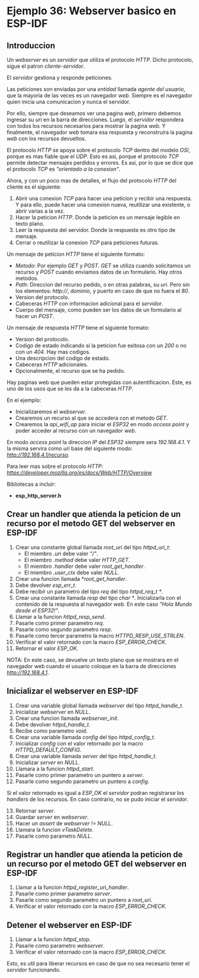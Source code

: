 # Ejemplo 36: Webserver basico en ESP-IDF

## Introduccion

Un _webserver_ es un _servidor_ que utiliza el protocolo _HTTP_. Dicho protocolo, sigue el patron _cliente-servidor_.

El _servidor_ gestiona y responde peticiones.

Las peticiones son enviadas por una _entidad_ llamada _agente del usuario_, que la mayoria de las veces es un navegador _web_. Siempre es el navegador quien inicia una comunicacion y nunca el servidor.

Por ello, siempre que deseamos ver una pagina _web_, primero debemos ingresar su _uri_ en la barra de direcciones. Luego, el _servidor_ respondera con todos los recursos necesarios para mostrar la pagina _web_. Y finalmente, el navegador _web_ tomara esa respuesta y reconstruira la pagina _web_ con los recursos devueltos.

El protocolo _HTTP_ se apoya sobre el protocolo _TCP_ dentro del modelo _OSI_, porque es mas fiable que el _UDP_. Esto es asi, porque el protocolo _TCP_ permite detectar mensajes perdidos y errores. Es asi, por lo que se dice que el protocolo _TCP_ es _"orientado a la conexion"_.

Ahora, y con un poco mas de detalles, el flujo del protocolo _HTTP_ del cliente es el siguiente:

1. Abrir una conexion _TCP_ para hacer una peticion y recibir una respuesta. Y para ello, puede hacer una conexion nueva, reutilizar una existente, o abrir varias a la vez.
2. Hacer la peticion _HTTP_. Donde la peticion es un mensaje legible en texto plano.
3. Leer la respuesta del servidor. Donde la respuesta es otro tipo de mensaje.
4. Cerrar o reutilizar la conexion _TCP_ para peticiones futuras.

Un mensaje de peticion _HTTP_ tiene el siguiente formato:

- _Metodo_: Por ejemplo _GET_ y _POST_. _GET_ se utiliza cuando solicitamos un recurso y _POST_ cuando enviamos datos de un formulario. Hay otros metodos.
- _Path_: Direccion del recurso pedido, o en otras palabras, su _uri_. Pero sin los elementos: _http://_, _dominio_, y puerto en caso de que no fuera el _80_.
- Version del protocolo.
- Cabeceras _HTTP_ con informacion adicional para el _servidor_.
- Cuerpo del mensaje, como pueden ser los datos de un formulario al hacer un _POST_.

Un mensaje de respuesta _HTTP_ tiene el siguiente formato:

- Version del protocolo.
- Codigo de estado indicando si la peticion fue exitosa con un _200_ o no con un _404_. Hay mas codigos.
- Una descripcion del codigo de estado.
- Cabeceras _HTTP_ adicionales.
- Opcionalmente, el recurso que se ha pedido.

Hay paginas web que pueden estar protegidas con autentificacion. Este, es uno de los usos que se les da a la cabeceras _HTTP_.

En el ejemplo:

- Inicializaremos el _webserver_.
- Crearemos un recurso al que se accedera con el metodo _GET_.
- Crearemos la _api_wifi_ap_ para iniciar el _ESP32_ en modo _access point_ y poder acceder al recurso con un navegador _web_.

En modo _access point_ la direccion _IP_ del _ESP32_ siempre sera _192.168.4.1_. Y la misma servira como _uri_ base del siguiente modo: *http://192.168.4.1/recurso*.

Para leer mas sobre el protocolo _HTTP_: *https://developer.mozilla.org/es/docs/Web/HTTP/Overview*

Bibliotecas a incluir:

- **esp_http_server.h**

## Crear un handler que atienda la peticion de un recurso por el metodo GET del webserver en ESP-IDF

1. Crear una constante global llamada _root_uri_ del tipo _httpd_uri_t_:
   - El miembro _.uri_ debe valer _"/"_.
   - El miembro _.method_ debe valer _HTTP_GET_.
   - El miembro _.handler_ debe valer _root_get_handler_.
   - El miembro _.user_ctx_ debe valer _NULL_.
2. Crear una funcion llamada \*_root_get_handler_.
3. Debe devolver _esp_err_t_.
4. Debe recibir un parametro del tipo _req_ del tipo _httpd_req_t \*_.
5. Crear una constante llamada _resp_ del tipo _char \*_. Inicializarla con el contenido de la respuesta al navegador _web._ En este caso _"Hola Mundo desde el ESP32!"_.
6. Llamar a la funcion _httpd_resp_send_.
7. Pasarle como primer parametro _req_.
8. Pasarle como segundo parametro _resp_.
9. Pasarle como tercer parametro la macro _HTTPD_RESP_USE_STRLEN_.
10. Verificar el valor retornado con la macro _ESP_ERROR_CHECK_.
11. Retornar el valor _ESP_OK_.

NOTA: En este caso, se devuelve un texto plano que se mostrara en el navegador web cuando el usuario coloque en la barra de direcciones *http://192.168.4.1*.

## Inicializar el webserver en ESP-IDF

1. Crear una variable global llamada _webserver_ del tipo _httpd_handle_t_.
2. Inicializar _webserver_ en _NULL_.
3. Crear una funcion llamada _webserver_init_.
4. Debe devolver _httpd_handle_t_.
5. Recibe como parametro _void_.
6. Crear una variable llamada _config_ del tipo _httpd_config_t_.
7. Inicializar _config_ con el valor retornado por la macro _HTTPD_DEFAULT_CONFIG_.
8. Crear una variable llamada _server_ del tipo _httpd_handle_t_.
9. Inicializar _server_ en _NULL_.
10. Llamara a la funcion _httpd_start_.
11. Pasarle como primer parametro un puntero a _server_.
12. Pasarle como segundo parametro un puntero a _config_.

Si el valor retornado es igual a _ESP_OK_ el _servidor_ podran registrarse los _handlers_ de los recursos. En caso contrario, no se pudo iniciar el _servidor_.

13. Retornar _server_.
14. Guardar _server_ en _webserver_.
15. Hacer un _assert_ de _webserver != NULL_.
16. Llamara la funcion _vTaskDelete_.
17. Pasarle como parametro _NULL_.

## Registrar un handler que atienda la peticion de un recurso por el metodo GET del webserver en ESP-IDF

1. Llamar a la funcion _httpd_register_uri_handler_.
2. Pasarle como primer parametro _server_.
3. Pasarle como segundo parametro un puntero a _root_uri_.
4. Verificar el valor retornado con la macro _ESP_ERROR_CHECK_.

## Detener el webserver en ESP-IDF

1. Llamar a la funcion _httpd_stop_.
2. Pasarle como parametro _webserver_.
3. Verificar el valor retornado con la macro _ESP_ERROR_CHECK_.

Esto, es util para liberar recursos en caso de que no sea necesario tener el _servidor_ funcionando.
